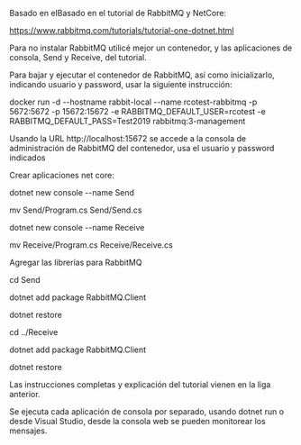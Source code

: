 Basado en elBasado en el tutorial de RabbitMQ y NetCore:

https://www.rabbitmq.com/tutorials/tutorial-one-dotnet.html 

Para no instalar RabbitMQ utilicé mejor un contenedor, y las aplicaciones de consola, Send y Receive, del tutorial.

Para bajar y ejecutar el contenedor de RabbitMQ, así como inicializarlo, indicando usuario y password, usar la siguiente instrucción:

docker run -d --hostname rabbit-local --name rcotest-rabbitmq -p 5672:5672 -p 15672:15672 -e RABBITMQ_DEFAULT_USER=rcotest -e RABBITMQ_DEFAULT_PASS=Test2019 rabbitmq:3-management

Usando la URL http://localhost:15672 se accede a la consola de administración de RabbitMQ del contenedor, usa el usuario y password indicados


Crear aplicaciones net core:

dotnet new console --name Send

mv Send/Program.cs Send/Send.cs

dotnet new console --name Receive

mv Receive/Program.cs Receive/Receive.cs


Agregar las librerías para RabbitMQ

cd Send

dotnet add package RabbitMQ.Client

dotnet restore

cd ../Receive

dotnet add package RabbitMQ.Client

dotnet restore

Las instrucciones completas y explicación del tutorial vienen en la liga anterior.

Se ejecuta cada aplicación de consola por separado, usando dotnet run o desde Visual Studio, desde la consola web se pueden monitorear los mensajes.
